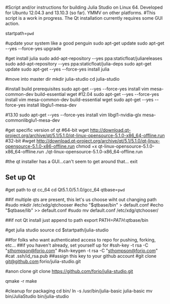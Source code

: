 #Script and/or instructions for building Julia Studio on Linux 64.  Developed for Ubuntu 12.04.3 and 13.10.3 (so far).  YMMV on other platforms.
#This script is a work in progress.  The Qt installation currently requires some GUI action.

startpath=`pwd`

#update your system like a good penguin
sudo apt-get update
sudo apt-get --yes --force-yes upgrade

#get install julia
sudo add-apt-repository --yes ppa:staticfloat/juliareleases
sudo add-apt-repository --yes ppa:staticfloat/julia-deps
sudo apt-get update
sudo apt-get --yes --force-yes install julia 

#move into master dir
mkdir julia-studio
cd julia-studio

#install build prerequisites
sudo apt-get --yes --force-yes install vim mesa-common-dev build-essential wget
#12.04
sudo apt-get --yes --force-yes install vim mesa-common-dev build-essential wget
sudo apt-get --yes --force-yes install libglu1-mesa-dev

#13.10
sudo apt-get --yes --force-yes install vim libgl1-nvidia-glx mesa-commonlibglu1-mesa-dev 



#get specific version of qt
#64-bit
wget http://download.qt-project.org/archive/qt/5.1/5.1.0/qt-linux-opensource-5.1.0-x86_64-offline.run
#32-bit
#wget http://download.qt-project.org/archive/qt/5.1/5.1.0/qt-linux-opensource-5.1.0-x86-offline.run 
chmod +x qt-linux-opensource-5.1.0-x86_64-offline.run 
./qt-linux-opensource-5.1.0-x86_64-offline.run 

#the qt installer has a GUI...can't seem to get around that...
exit

## Set up Qt

#get path to qt cc_64
cd Qt5.1.0/5.1.0/gcc_64
qtbase=`pwd`

##if multiple qts are present, this let's us choose wiht out changing path
#sudo mkdir /etc/xdg/qtchooser
#echo "$qtbase/bin" >  default.conf
#echo "$qtbase/lib" >> default.conf
#sudo mv default.conf /etc/xdg/qtchooser/

##if not Qt install just append to path
export PATH=$PATH:$qtbase/bin

#get julia studio source
cd $startpath/julia-studio

##for folks who want authenticated access to repo for pushing, forking, etc...
	##if you haven't already, set yourself up for
	#ssh-key -t rsa -C "sthompson@forio.com"
	#ssh-keygen -t rsa -C "sthompson@forio.com"
	#cat .ssh/id_rsa.pub 
	##assign this key to your github account
#git clone git@github.com:forio/julia-studio.git

#anon clone
git clone https://github.com/forio/julia-studio.git

qmake -r
make

#cleanup for packaging
cd bin/
ln -s /usr/bin/julia-basic julia-basic
mv bin/JuliaStudio bin/julia-studio 
